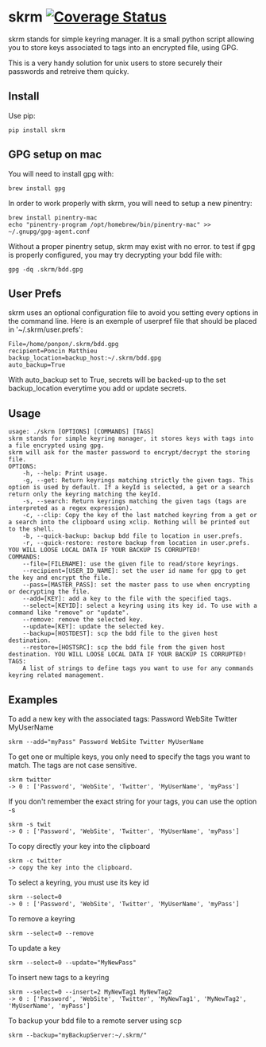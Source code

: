 skrm [![Coverage Status](https://coveralls.io/repos/github/PoncinMatthieu/skrm/badge.svg?branch=master)](https://coveralls.io/github/PoncinMatthieu/skrm?branch=master)
====

skrm stands for simple keyring manager.
It is a small python script allowing you to store keys associated to tags into an encrypted file, using GPG.

This is a very handy solution for unix users to store securely their passwords and retreive them quicky.

Install
-------
Use pip:
```
pip install skrm
```

## GPG setup on mac
You will need to install gpg with:
```
brew install gpg
```

In order to work properly with skrm, you will need to setup a new pinentry:
```
brew install pinentry-mac
echo "pinentry-program /opt/homebrew/bin/pinentry-mac" >> ~/.gnupg/gpg-agent.conf
```

Without a proper pinentry setup, skrm may exist with no error.
to test if gpg is properly configured, you may try decrypting your bdd file with:
```
gpg -dq .skrm/bdd.gpg
```


User Prefs
----------
skrm uses an optional configuration file to avoid you setting every options in the command line.
Here is an exemple of userpref file that should be placed in '~/.skrm/user.prefs':
```
File=/home/ponpon/.skrm/bdd.gpg
recipient=Poncin Matthieu
backup_location=backup_host:~/.skrm/bdd.gpg
auto_backup=True
```

With auto_backup set to True, secrets will be backed-up to the set backup_location everytime you add or update secrets.


Usage
-----

    usage: ./skrm [OPTIONS] [COMMANDS] [TAGS]
    skrm stands for simple keyring manager, it stores keys with tags into a file encrypted using gpg.
    skrm will ask for the master password to encrypt/decrypt the storing file.
    OPTIONS:
        -h, --help: Print usage.
        -g, --get: Return keyrings matching strictly the given tags. This option is used by default. If a keyId is selected, a get or a search return only the keyring matching the keyId.
        -s, --search: Return keyrings matching the given tags (tags are interpreted as a regex expression).
        -c, --clip: Copy the key of the last matched keyring from a get or a search into the clipboard using xclip. Nothing will be printed out to the shell.
        -b, --quick-backup: backup bdd file to location in user.prefs.
        -r, --quick-restore: restore backup from location in user.prefs. YOU WILL LOOSE LOCAL DATA IF YOUR BACKUP IS CORRUPTED!
    COMMANDS:
        --file=[FILENAME]: use the given file to read/store keyrings.
        --recipient=[USER_ID_NAME]: set the user id name for gpg to get the key and encrypt the file.
        --pass=[MASTER_PASS]: set the master pass to use when encrypting or decrypting the file.
        --add=[KEY]: add a key to the file with the specified tags.
        --select=[KEYID]: select a keyring using its key id. To use with a command like "remove" or "update".
        --remove: remove the selected key.
        --update=[KEY]: update the selected key.
        --backup=[HOSTDEST]: scp the bdd file to the given host destination.
        --restore=[HOSTSRC]: scp the bdd file from the given host destination. YOU WILL LOOSE LOCAL DATA IF YOUR BACKUP IS CORRUPTED!
    TAGS:
        A list of strings to define tags you want to use for any commands keyring related management.


Examples
--------
To add a new key with the associated tags: Password WebSite Twitter MyUserName

    skrm --add="myPass" Password WebSite Twitter MyUserName

To get one or multiple keys, you only need to specify the tags you want to match.
The tags are not case sensitive.

    skrm twitter
    -> 0 : ['Password', 'WebSite', 'Twitter', 'MyUserName', 'myPass']

If you don't remember the exact string for your tags, you can use the option -s

    skrm -s twit
    -> 0 : ['Password', 'WebSite', 'Twitter', 'MyUserName', 'myPass']

To copy directly your key into the clipboard

    skrm -c twitter
    -> copy the key into the clipboard.

To select a keyring, you must use its key id

    skrm --select=0
    -> 0 : ['Password', 'WebSite', 'Twitter', 'MyUserName', 'myPass']

To remove a keyring

    skrm --select=0 --remove

To update a key

    skrm --select=0 --update="MyNewPass"

To insert new tags to a keyring

    skrm --select=0 --insert=2 MyNewTag1 MyNewTag2
    -> 0 : ['Password', 'WebSite', 'Twitter', 'MyNewTag1', 'MyNewTag2', 'MyUserName', 'myPass']

To backup your bdd file to a remote server using scp

    skrm --backup="myBackupServer:~/.skrm/"

